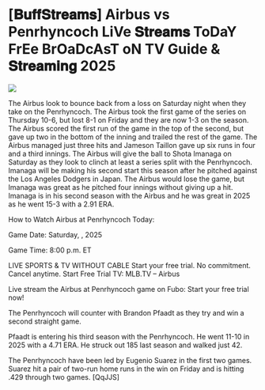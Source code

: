 #  [𝐁𝐮𝐟𝐟𝐒𝐭𝐫𝐞𝐚𝐦𝐬] Airbus vs Penrhyncoch LiVe 𝐒𝐭𝐫𝐞𝐚𝐦𝐬 ToDaY FrEe BrOaDcAsT oN TV Guide & 𝐒𝐭𝐫𝐞𝐚𝐦𝐢𝐧𝐠  2025  
  
  
[![](https://i.imgur.com/qSNzIqt.png)](https://movie.rssnews.media/XCbKzmv.php)  
  
The Airbus look to bounce back from a loss on Saturday night when they take on the Penrhyncoch. The Airbus took the first game of the series on Thursday 10-6, but lost 8-1 on Friday and they are now 1-3 on the season. The Airbus scored the first run of the game in the top of the second, but gave up two in the bottom of the inning and trailed the rest of the game. The Airbus managed just three hits and Jameson Taillon gave up six runs in four and a third innings. The Airbus will give the ball to Shota Imanaga on Saturday as they look to clinch at least a series split with the Penrhyncoch. Imanaga will be making his second start this season after he pitched against the Los Angeles Dodgers in Japan. The Airbus would lose the game, but Imanaga was great as he pitched four innings without giving up a hit. Imanaga is in his second season with the Airbus and he was great in 2025 as he went 15-3 with a 2.91 ERA.

How to Watch Airbus at Penrhyncoch Today:

Game Date: Saturday, , 2025

Game Time: 8:00 p.m. ET

LIVE SPORTS & TV WITHOUT CABLE
Start your free trial. No commitment. Cancel anytime.
Start Free Trial
TV: MLB.TV – Airbus

Live stream the Airbus at Penrhyncoch game on Fubo: Start your free trial now!

The Penrhyncoch will counter with Brandon Pfaadt as they try and win a second straight game.

Pfaadt is entering his third season with the Penrhyncoch. He went 11-10 in 2025 with a 4.71 ERA. He struck out 185 last season and walked just 42.

The Penrhyncoch have been led by Eugenio Suarez in the first two games. Suarez hit a pair of two-run home runs in the win on Friday and is hitting .429 through two games. [QqJJS]